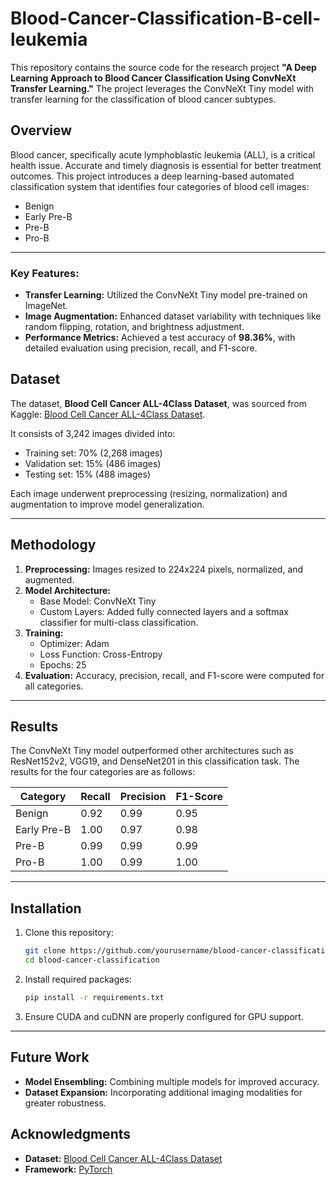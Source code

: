# Blood-Cancer-Classification-B-cell-leukemia

This repository contains the source code for the research project **"A Deep Learning Approach to Blood Cancer Classification Using ConvNeXt Transfer Learning."** The project leverages the ConvNeXt Tiny model with transfer learning for the classification of blood cancer subtypes.

## Overview

Blood cancer, specifically acute lymphoblastic leukemia (ALL), is a critical health issue. Accurate and timely diagnosis is essential for better treatment outcomes. This project introduces a deep learning-based automated classification system that identifies four categories of blood cell images:

- Benign
- Early Pre-B
- Pre-B
- Pro-B

---

### Key Features:
- **Transfer Learning:** Utilized the ConvNeXt Tiny model pre-trained on ImageNet.
- **Image Augmentation:** Enhanced dataset variability with techniques like random flipping, rotation, and brightness adjustment.
- **Performance Metrics:** Achieved a test accuracy of **98.36%**, with detailed evaluation using precision, recall, and F1-score.


## Dataset

The dataset, **Blood Cell Cancer ALL-4Class Dataset**, was sourced from Kaggle: [Blood Cell Cancer ALL-4Class Dataset](https://www.kaggle.com/datasets/mohammadamireshraghi/blood-cell-cancer-all-4class). 

It consists of 3,242 images divided into:

- Training set: 70% (2,268 images)
- Validation set: 15% (486 images)
- Testing set: 15% (488 images)

Each image underwent preprocessing (resizing, normalization) and augmentation to improve model generalization.

---

## Methodology

1. **Preprocessing:** Images resized to 224x224 pixels, normalized, and augmented.
2. **Model Architecture:**
   - Base Model: ConvNeXt Tiny
   - Custom Layers: Added fully connected layers and a softmax classifier for multi-class classification.
3. **Training:**
   - Optimizer: Adam
   - Loss Function: Cross-Entropy
   - Epochs: 25
4. **Evaluation:** Accuracy, precision, recall, and F1-score were computed for all categories.

---

## Results

The ConvNeXt Tiny model outperformed other architectures such as ResNet152v2, VGG19, and DenseNet201 in this classification task. The results for the four categories are as follows:

| Category      | Recall | Precision | F1-Score |
|---------------|--------|-----------|----------|
| Benign        | 0.92   | 0.99      | 0.95     |
| Early Pre-B   | 1.00   | 0.97      | 0.98     |
| Pre-B         | 0.99   | 0.99      | 0.99     |
| Pro-B         | 1.00   | 0.99      | 1.00     |

---

## Installation

1. Clone this repository:
   ```bash
   git clone https://github.com/yourusername/blood-cancer-classification.git
   cd blood-cancer-classification
   ```
2. Install required packages:
   ```bash
   pip install -r requirements.txt
   ```
3. Ensure CUDA and cuDNN are properly configured for GPU support.

---


## Future Work

- **Model Ensembling:** Combining multiple models for improved accuracy.
- **Dataset Expansion:** Incorporating additional imaging modalities for greater robustness.


## Acknowledgments

- **Dataset:** [Blood Cell Cancer ALL-4Class Dataset](https://www.kaggle.com/datasets/mohammadamireshraghi/blood-cell-cancer-all-4class)
- **Framework:** [PyTorch](https://pytorch.org/)
